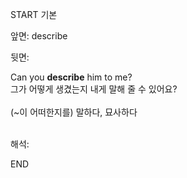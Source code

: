 START
기본

앞면:
describe


뒷면:
<div>Can you <b>describe</b> him to me? </div><div>그가 어떻게 생겼는지 내게 말해 줄 수 있어요?<br><br><div><div><div>(~이 어떠한지를) 말하다, 묘사하다</div></div></div><div><br></div></div>


해석:

END